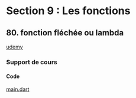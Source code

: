 # Section 9 : Les fonctions

## 80. fonction fléchée ou lambda

[udemy](https://www.udemy.com/course/flutter-dart-creez-des-applications-pour-ios-et-android/learn/lecture/44160988#overview)

### Support de cours

#### Code

[main.dart](main.dart)
